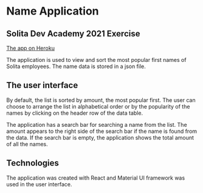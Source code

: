 # Name Application
## Solita Dev Academy 2021 Exercise

[The app on Heroku](https://name-app-react.herokuapp.com)


The application is used to view and sort the most popular first names of Solita employees. The name data is stored in a json file.


## The user interface 

By default, the list is sorted by amount, the most popular first. The user can choose to arrange the list in alphabetical order or by the popularity of the names by clicking on the header row of the data table. 

The application has a search bar for searching a name from the list. The amount appears to the right side of the search bar if the name is found from the data. If the search bar is empty, the application shows the total amount of all the names.


## Technologies

The application was created with React and Material UI framework was used in the user interface.
